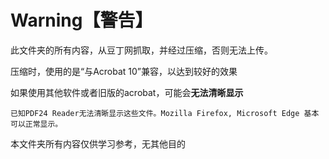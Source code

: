 # Warning【警告】

此文件夹的所有内容，从豆丁网抓取，并经过压缩，否则无法上传。

压缩时，使用的是“与Acrobat 10”兼容，以达到较好的效果

如果使用其他软件或者旧版的acrobat，可能会**无法清晰显示**

    已知PDF24 Reader无法清晰显示这些文件。Mozilla Firefox, Microsoft Edge 基本可以正常显示。

本文件夹所有内容仅供学习参考，无其他目的
